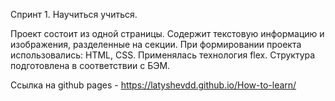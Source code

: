 Спринт 1. Научиться учиться.

Проект состоит из одной страницы.
Содержит текстовую информацию и изображения, разделенные на секции.
При формировании проекта использовались: HTML, CSS.
Применялась технология flex.
Структура подготовлена в соответствии с БЭМ.

Ссылка на github pages - https://latyshevdd.github.io/How-to-learn/
